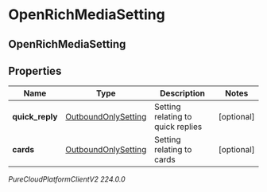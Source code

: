 # OpenRichMediaSetting

## OpenRichMediaSetting

## Properties

|Name | Type | Description | Notes|
|------------ | ------------- | ------------- | -------------|
| **quick_reply** | [OutboundOnlySetting](OutboundOnlySetting) | Setting relating to quick replies | [optional] |
| **cards** | [OutboundOnlySetting](OutboundOnlySetting) | Setting relating to cards | [optional] |



_PureCloudPlatformClientV2 224.0.0_
